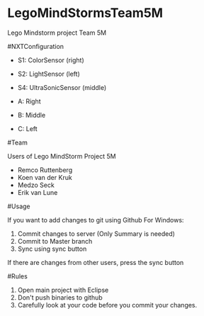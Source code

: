 # LegoMindStormsTeam5M
Lego Mindstorm project Team 5M

#NXTConfiguration

+ S1: ColorSensor (right)
+ S2: LightSensor (left)
+ S4: UltraSonicSensor (middle)

+ A: Right
+ B: Middle
+ C: Left

#Team 

Users of Lego MindStorm Project 5M
+ Remco Ruttenberg
+ Koen van der Kruk
+ Medzo Seck
+ Erik van Lune


#Usage

If you want to add changes to git using Github For Windows:

1. Commit changes to server (Only Summary is needed)
2. Commit to Master branch
3. Sync using sync button 

If there are changes from other users, press the sync button


#Rules

1. Open main project with Eclipse
2. Don't push binaries to github
3. Carefully look at your code before you commit your changes.